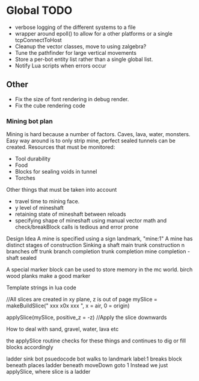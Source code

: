 # Global TODO
* verbose logging of the different systems to a file
* wrapper around epoll() to allow for a other platforms or a single tcpConnectToHost
* Cleanup the vector classes, move to using zalgebra? 
* Tune the pathfinder for large vertical movements
* Store a per-bot entity list rather than a single global list.
* Notify Lua scripts when errors occur


## Other
* Fix the size of font rendering in debug render.
* Fix the cube rendering code


### Mining bot plan
Mining is hard because a number of factors. Caves, lava, water, monsters.
Easy way around is to only strip mine, perfect sealed tunnels can be created.
Resources that must be monitored:
* Tool durability 
* Food
* Blocks for sealing voids in tunnel
* Torches

Other things that must be taken into account
* travel time to mining face.
* y level of mineshaft
* retaining state of mineshaft between reloads
* specifying shape of mineshaft using manual vector math and check/breakBlock calls is tedious and error prone

Design Idea
A mine is specified using a sign landmark, "mine:1"
A mine has distinct stages of construction
Sinking a shaft
main trunk construction
n branches off trunk
branch completion
trunk completion
mine completion - shaft sealed

A special marker block can be used to store memory in the mc world.
birch wood planks make a good marker

Template strings in lua code

//All slices are created in xy plane, z is out of page
mySlice = makeBuildSlice("
xxx
x0x
xxx
", x = air, 0 = origin)

applySlice(mySlice, positive_z = -z) //Apply the slice downwards


How to deal with sand, gravel, water, lava etc

the applySlice routine checks for these things and continues to dig or fill blocks accordingly


ladder sink bot psuedocode
bot walks to landmark
label:1
breaks block beneath
places ladder beneath
moveDown
goto 1
Instead we just applySlice, where slice is a ladder


